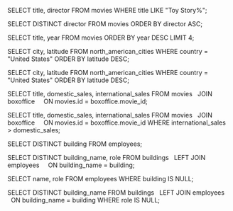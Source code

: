 SELECT title, director FROM movies 
WHERE title LIKE "Toy Story%";

SELECT DISTINCT director FROM movies
ORDER BY director ASC;

SELECT title, year FROM movies
ORDER BY year DESC
LIMIT 4;

SELECT city, latitude FROM north_american_cities
WHERE country = "United States"
ORDER BY latitude DESC;

SELECT city, latitude FROM north_american_cities
WHERE country = "United States"
ORDER BY latitude DESC;

SELECT title, domestic_sales, international_sales 
FROM movies
  JOIN boxoffice
    ON movies.id = boxoffice.movie_id;

SELECT title, domestic_sales, international_sales
FROM movies
  JOIN boxoffice
    ON movies.id = boxoffice.movie_id
WHERE international_sales > domestic_sales;


SELECT DISTINCT building FROM employees;

SELECT DISTINCT building_name, role 
FROM buildings 
  LEFT JOIN employees
    ON building_name = building;


SELECT name, role FROM employees
WHERE building IS NULL;

SELECT DISTINCT building_name
FROM buildings 
  LEFT JOIN employees
    ON building_name = building
WHERE role IS NULL;
